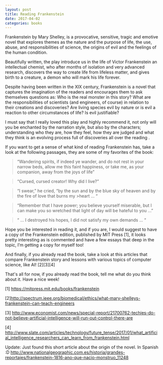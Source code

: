 ```yaml
---
layout: post
title: Reading Frankenstein
date: 2017-04-02
categories: books
---
```


Frankenstein by Mary Shelley, is a provocative, sensitive, tragic and emotive novel that explores themes as the nature and the purpose of life, the use, abuse, and responsibilities of science, the origins of evil and the feelings of the human condition.

Beautifully written, the play introduce us in the life of Victor Frankenstein an intellectual chemist, who after months of isolation and very advanced research, discovers the way to create life from lifeless matter, and gives birth to a creature, a demon who will mark his life forever.

Despite having been written in the XIX century, Frankenstein is a novel that captures the imagination of the readers and encourages them to ask themselves questions as: Who is the real monster in this story?  What are the responsibilities of scientists (and engineers, of course) in relation to their creations and discoveries? Are living species evil by nature or is evil a reaction to other circumstances of life? Is evil justifiable?

I must say that I really loved this play and highly recommend it, not only will you be enchanted by the narration style, but  also by the characters; understanding who they are, how they feel, how they are judged and what they think is an evolving process full of discoveries all over the reading . 

If you want to get a sense of what kind of reading Frankenstein has, take a look at the following passages, they are some of my favorites of the book:

>“Wandering spirits, if indeed ye wander, and do not rest in your narrow beds, allow me this faint happiness, or take me, as your companion, away from the joys of life”


>“Cursed, cursed creator! Why did I live?”

>“I swear,” he cried, “by the sun and by the blue sky of heaven and by the fire of  love that burns my >heart … “

>“Remember that I have power; you believe yourself miserable,  but I can make you so wretched that light of day will be hateful to you …”

>“ … I destroyed his hopes, I did not satisfy my own demands … “

Hope you be interested in reading it, and if you are,  I would suggest to have a copy of the Frankenstein edition, published by MIT Press [1], it looks pretty interesting as is commented and have a few essays that deep in the topic, I’m getting a copy for myself too!  


And finally, if you already read the book,  take a look at this articles that compare Frankenstein story and lessons with various topics of computer science, like AI! [2][3][4]


That's all for now, if you already read the book, tell me what do you think about it. Have a nice week! 


[1] https://mitpress.mit.edu/books/frankenstein

[2]http://spectrum.ieee.org/biomedical/ethics/what-mary-shelleys-frankenstein-can-teach-engineers

[3] http://www.economist.com/news/special-report/21700762-techies-do-not-believe-artificial-intelligence-will-run-out-control-there-are

[4] http://www.slate.com/articles/technology/future_tense/2017/01/what_artificial_intelligence_researchers_can_learn_from_frankenstein.html

Update: Just found this short article about the origin of the novel. In Spanish :D http://www.nationalgeographic.com.es/historia/grandes-reportajes/frankenstein-1816-ano-que-nacio-monstruo_11248 